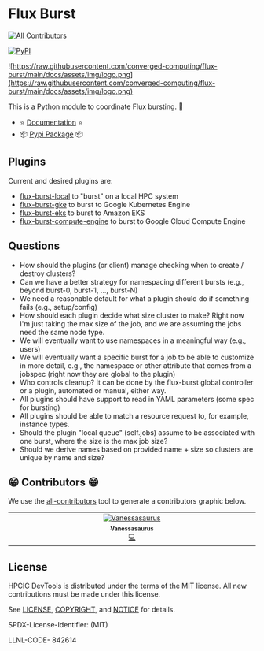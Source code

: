 # Flux Burst

<!-- ALL-CONTRIBUTORS-BADGE:START - Do not remove or modify this section -->
[![All Contributors](https://img.shields.io/badge/all_contributors-1-orange.svg?style=flat-square)](#contributors-)
<!-- ALL-CONTRIBUTORS-BADGE:END -->
[![PyPI](https://img.shields.io/pypi/v/flux-burst)](https://pypi.org/project/flux-burst/)

<!--<a target="_blank" rel="noopener noreferrer" href="https://github.com/converged-computing/flux-burst/blob/main/docs/assets/img/logo-transparent.png">
    <img align="right" style="width: 250px; float: right; padding-left: 20px;" src="https://github.com/converged-computing/flux-burst/raw/main/docs/assets/img/logo-transparent.png" alt="Cloud Select Logo">
</a>-->

![https://raw.githubusercontent.com/converged-computing/flux-burst/main/docs/assets/img/logo.png](https://raw.githubusercontent.com/converged-computing/flux-burst/main/docs/assets/img/logo.png)

This is a Python module to coordinate Flux bursting. 🧋️

 - ⭐️ [Documentation](https://converged-computing.github.io/flux-burst/) ⭐️
 - 📦️ [Pypi Package](https://pypi.org/project/flux-burst/) 📦️


## Plugins

Current and desired plugins are:

 - [flux-burst-local](https://github.com/converged-computing/flux-burst-local) to "burst" on a local HPC system
 - [flux-burst-gke](https://github.com/converged-computing/flux-burst-gke) to burst to Google Kubernetes Engine
 - [flux-burst-eks](https://github.com/converged-computing/flux-burst-eks) to burst to Amazon EKS
 - [flux-burst-compute-engine](https://github.com/converged-computing/flux-burst-compute-engine) to burst to Google Cloud Compute Engine


## Questions

- How should the plugins (or client) manage checking when to create / destroy clusters?
- Can we have a better strategy for namespacing different bursts (e.g., beyond burst-0, burst-1, ..., burst-N)
- We need a reasonable default for what a plugin should do if something fails (e.g., setup/config)
- How should each plugin decide what size cluster to make? Right now I'm just taking the max size of the job, and we are assuming the jobs need the same node type.
- We will eventually want to use namespaces in a meaningful way (e.g., users)
- We will eventually want a specific burst for a job to be able to customize in more detail, e.g., the namespace or other attribute that comes from a jobspec (right now they are global to the plugin)
- Who controls cleanup? It can be done by the flux-burst global controller or a plugin, automated or manual, either way.
- All plugins should have support to read in YAML parameters (some spec for bursting)
- All plugins should be able to match a resource request to, for example, instance types.
- Should the plugin "local queue" (self.jobs) assume to be associated with one burst, where the size is the max job size?
- Should we derive names based on provided name + size so clusters are unique by name and size?

## 😁️ Contributors 😁️

We use the [all-contributors](https://github.com/all-contributors/all-contributors)
tool to generate a contributors graphic below.

<!-- ALL-CONTRIBUTORS-LIST:START - Do not remove or modify this section -->
<!-- prettier-ignore-start -->
<!-- markdownlint-disable -->
<table>
  <tbody>
    <tr>
      <td align="center" valign="top" width="14.28%"><a href="https://vsoch.github.io"><img src="https://avatars.githubusercontent.com/u/814322?v=4?s=100" width="100px;" alt="Vanessasaurus"/><br /><sub><b>Vanessasaurus</b></sub></a><br /><a href="https://github.com/converged-computing/flux-burst/commits?author=vsoch" title="Code">💻</a></td>
    </tr>
  </tbody>
</table>

<!-- markdownlint-restore -->
<!-- prettier-ignore-end -->

<!-- ALL-CONTRIBUTORS-LIST:END -->

## License

HPCIC DevTools is distributed under the terms of the MIT license.
All new contributions must be made under this license.

See [LICENSE](https://github.com/converged-computing/flux-burst/blob/main/LICENSE),
[COPYRIGHT](https://github.com/converged-computing/flux-burst/blob/main/COPYRIGHT), and
[NOTICE](https://github.com/converged-computing/flux-burst/blob/main/NOTICE) for details.

SPDX-License-Identifier: (MIT)

LLNL-CODE- 842614

